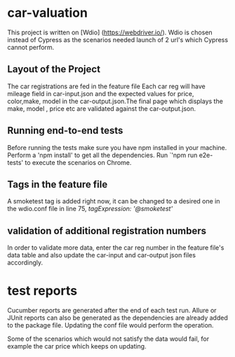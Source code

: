 # car-valuation

This project is written on [Wdio] (https://webdriver.io/). 
Wdio is chosen instead of Cypress as the scenarios needed launch of 2 url's which Cypress cannot perform.

## Layout of the Project

The car registrations are fed in the feature file
Each car reg will have mileage field in car-input.json and the expected values for price, color,make, model in the car-output.json.The final page which displays the make, model , price etc are validated against the car-output.json.

## Running end-to-end tests

Before running the tests make sure you have npm installed in your machine. 
Perform a 'npm install' to get all the dependencies.
Run `'npm run e2e-tests' to execute the scenarios on Chrome.

## Tags in the feature file

A smoketest tag is added right now, it can be changed to a desired one in the wdio.conf file in line 75,
*tagExpression: '@smoketest'*

## validation of additional registration numbers

In order to validate more data, enter the car reg number in the feature file's data table and also update the car-input and car-output json files accordingly.

# test reports

Cucumber reports are generated after the end of each test run. Allure or JUnit reports can also be generated as the dependencies are already added to the package file. Updating the conf file would perform the operation.

Some of the scenarios which would not satisfy the data would fail, for example the car price which keeps on updating.

